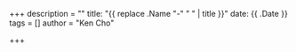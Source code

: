 +++
description = ""
title: "{{ replace .Name "-" " " | title }}"
date: {{ .Date }}
tags = []
author = "Ken Cho"

+++

